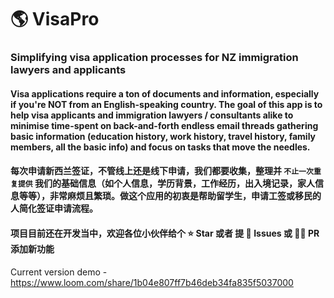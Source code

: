 # 🌎 VisaPro
### Simplifying visa application processes for NZ immigration lawyers and applicants

#### Visa applications require a ton of documents and information, especially if you're NOT from an English-speaking country. The goal of this app is to help visa applicants and immigration lawyers / consultants alike to minimise time-spent on back-and-forth endless email threads gathering basic information (education history, work history, travel history, family members, all the basic info) and focus on tasks that move the needles.

#### 每次申请新西兰签证，不管线上还是线下申请，我们都要收集，整理并 `不止一次重复提供` 我们的基础信息（如个人信息，学历背景，工作经历，出入境记录，家人信息等等），非常麻烦且繁琐。做这个应用的初衷是帮助留学生，申请工签或移民的人简化签证申请流程。

#### 项目目前还在开发当中，欢迎各位小伙伴给个 ⭐ Star 或者 提 📝 Issues 或 🙋‍♂️ PR 添加新功能

Current version demo - https://www.loom.com/share/1b04e807ff7b46deb34fa835f5037000
